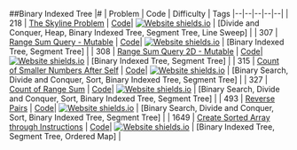 ##Binary Indexed Tree
|# | Problem | Code | Difficulty | Tags
|--|--|--|--|--|
| 218 | [The Skyline Problem](https:///leetCode.com/problems/the-skyline-problem) | [Code](https://github.com/SunilGudivada/Data-Structures-and-Algorithms/blob/master/src/com/platform/leetCode/problems/_218_TheSkylineProblem.java)| [![Website shields.io](https://img.shields.io/badge/Hard-critical.svg)](https://sunilgudivada.github.io/Data-Structures-and-Algorithms/) | [Divide and Conquer, Heap, Binary Indexed Tree, Segment Tree, Line Sweep] | 
| 307 | [Range Sum Query - Mutable](https:///leetCode.com/problems/range-sum-query-mutable) | [Code](https://github.com/SunilGudivada/Data-Structures-and-Algorithms/blob/master/src/com/platform/leetCode/problems/_307_RangeSumQuery-Mutable.java)| [![Website shields.io](https://img.shields.io/badge/Medium-yellow.svg)](https://sunilgudivada.github.io/Data-Structures-and-Algorithms/) | [Binary Indexed Tree, Segment Tree] | 
| 308 | [Range Sum Query 2D - Mutable](https:///leetCode.com/problems/range-sum-query-2d-mutable) | [Code](https://github.com/SunilGudivada/Data-Structures-and-Algorithms/blob/master/src/com/platform/leetCode/problems/_308_RangeSumQuery2D-Mutable.java)| [![Website shields.io](https://img.shields.io/badge/Hard-critical.svg)](https://sunilgudivada.github.io/Data-Structures-and-Algorithms/) | [Binary Indexed Tree, Segment Tree] | 
| 315 | [Count of Smaller Numbers After Self](https:///leetCode.com/problems/count-of-smaller-numbers-after-self) | [Code](https://github.com/SunilGudivada/Data-Structures-and-Algorithms/blob/master/src/com/platform/leetCode/problems/_315_CountofSmallerNumbersAfterSelf.java)| [![Website shields.io](https://img.shields.io/badge/Hard-critical.svg)](https://sunilgudivada.github.io/Data-Structures-and-Algorithms/) | [Binary Search, Divide and Conquer, Sort, Binary Indexed Tree, Segment Tree] | 
| 327 | [Count of Range Sum](https:///leetCode.com/problems/count-of-range-sum) | [Code](https://github.com/SunilGudivada/Data-Structures-and-Algorithms/blob/master/src/com/platform/leetCode/problems/_327_CountofRangeSum.java)| [![Website shields.io](https://img.shields.io/badge/Hard-critical.svg)](https://sunilgudivada.github.io/Data-Structures-and-Algorithms/) | [Binary Search, Divide and Conquer, Sort, Binary Indexed Tree, Segment Tree] | 
| 493 | [Reverse Pairs](https:///leetCode.com/problems/reverse-pairs) | [Code](https://github.com/SunilGudivada/Data-Structures-and-Algorithms/blob/master/src/com/platform/leetCode/problems/_493_ReversePairs.java)| [![Website shields.io](https://img.shields.io/badge/Hard-critical.svg)](https://sunilgudivada.github.io/Data-Structures-and-Algorithms/) | [Binary Search, Divide and Conquer, Sort, Binary Indexed Tree, Segment Tree] | 
| 1649 | [Create Sorted Array through Instructions](https:///leetCode.com/problems/create-sorted-array-through-instructions) | [Code](https://github.com/SunilGudivada/Data-Structures-and-Algorithms/blob/master/src/com/platform/leetCode/problems/_1649_CreateSortedArraythroughInstructions.java)| [![Website shields.io](https://img.shields.io/badge/Hard-critical.svg)](https://sunilgudivada.github.io/Data-Structures-and-Algorithms/) | [Binary Indexed Tree, Segment Tree, Ordered Map] | 
